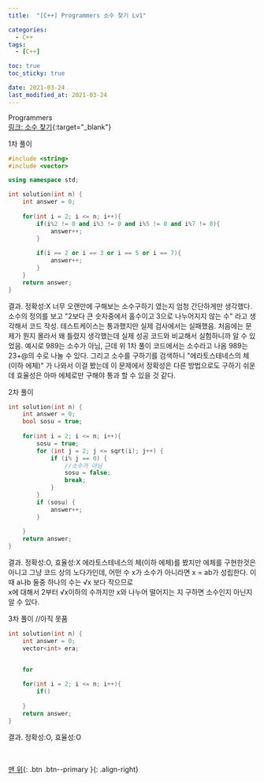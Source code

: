 ```yaml
---
title:  "[C++] Programmers 소수 찾기 Lv1" 

categories:
  - C++
tags:
  - [C++]

toc: true
toc_sticky: true

date: 2021-03-24
last_modified_at: 2021-03-24
---
```


Programmers  
[링크: 소수 찾기](https://programmers.co.kr/learn/courses/30/lessons/12921){:target="_blank"}


1차 풀이  
```cpp
#include <string>
#include <vector>

using namespace std;

int solution(int n) {
    int answer = 0;
    
    for(int i = 2; i <= n; i++){
        if(i%2 != 0 and i%3 != 0 and i%5 != 0 and i%7 != 0){
            answer++;
        }
        
        if(i == 2 or i == 3 or i == 5 or i == 7){
            answer++;
        }
    }
    return answer;
}
```

결과.
정확성:X
너무 오랜만에 구해보는 소수구하기 였는지
엄청 간단하게만 생각했다. 소수의 정의를 보고 "2보다 큰 숫자중에서 홀수이고 3으로 나누어지지 않는 수" 라고 생각해서 코드 작성.
테스트케이스는 통과했지만 실제 검사에서는 실패했음. 처음에는 문제가 뭔지 몰라서 왜 틀렸지 생각했는데 실제 성공 코드와 비교해서 실험하니까 알 수 있었음.
예시로 989는 소수가 아님, 근데 위 1차 풀이 코드에서는 소수라고 나옴 989는 23+@의 수로 나눌 수 있다.
그리고 소수를 구하기를 검색하니 "에라토스테네스의 체(이하 에체)" 가 나와서 이걸 봤는데 이 문제에서 정확성은 다른 방법으로도 구하기 쉬운데 효율성은 아마 에체로만 구해야
통과 할 수 있을 것 같다.


2차 풀이
```cpp
int solution(int n) {
    int answer = 0;
    bool sosu = true;
    
    for(int i = 2; i <= n; i++){
        sosu = true;
        for (int j = 2; j <= sqrt(i); j++) {
            if (i% j == 0) {
                //소수가 아님
                sosu = false;
                break;
            }
        }
        if (sosu) {
            answer++;
        }
        
    }
    return answer;
}
```

결과. 
정확성:O, 효율성:X
에라토스테네스의 체(이하 에체)를 봤지만 에체를 구현한것은 아니고 그냥 코드 상의 노다가인데, 어떤 수 x가 소수가 아니라면 x = ab가 성립한다. 이때 a나b 둘중 하나의 수는 √x 보다 작으므로  
x에 대해서 2부터 √x이하의 수까지만 x와 나누어 떨어지는 지 구하면 소수인지 아닌지 알 수 있다.


3차 풀이   //아직 못품
```cpp
int solution(int n) {
    int answer = 0;
    vector<int> era;


    for 
    
    for(int i = 2; i <= n; i++){
        if()
        
    }
    return answer;
}
```

결과. 
정확성:O, 효율성:O

<br>

[맨 위](#){: .btn .btn--primary }{: .align-right}